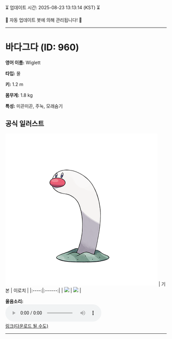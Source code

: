 
⏳ 업데이트 시간: 2025-08-23 13:13:14 (KST) ⏳

🤖 자동 업데이트 봇에 의해 관리됩니다! 🤖

---

# 바다그다 (ID: 960)
**영어 이름:** Wiglett

**타입:** 물

**키:** 1.2 m

**몸무게:** 1.8 kg

**특성:** 미끈미끈, 주눅, 모래숨기

## 공식 일러스트
![](https://raw.githubusercontent.com/PokeAPI/sprites/master/sprites/pokemon/other/official-artwork/960.png)
| 기본 | 이로치 |
|:----:|:------:|
| <img src="http://play.pokemonshowdown.com/sprites/ani/wiglett.gif" width="200"> | <img src="http://play.pokemonshowdown.com/sprites/ani-shiny/wiglett.gif" width="200"> |

**울음소리:**<br><audio controls src="https://raw.githubusercontent.com/PokeAPI/cries/main/cries/pokemon/latest/960.ogg"></audio><br> [링크(다운로드 될 수도)](https://raw.githubusercontent.com/PokeAPI/cries/main/cries/pokemon/latest/960.ogg)


---
